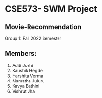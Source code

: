 # CSE573- SWM Project
## Movie-Recommendation

Group 1: Fall 2022 Semester

## Members:
1) Aditi Joshi
2) Kaushik Hegde
3) Harshita Verma
4) Mamatha Juluru
5) Kavya Bathini
6) Vishrut Jha

